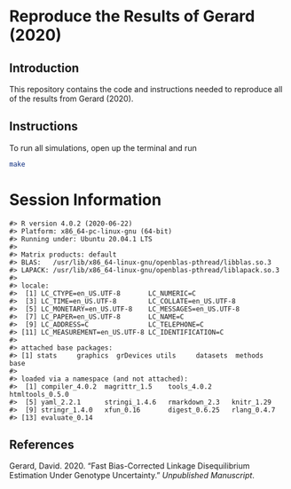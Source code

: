 
<!-- README.md is generated from README.Rmd. Please edit that file -->

# Reproduce the Results of Gerard (2020)

## Introduction

This repository contains the code and instructions needed to reproduce
all of the results from Gerard (2020).

## Instructions

To run all simulations, open up the terminal and run

``` bash
make
```

# Session Information

    #> R version 4.0.2 (2020-06-22)
    #> Platform: x86_64-pc-linux-gnu (64-bit)
    #> Running under: Ubuntu 20.04.1 LTS
    #> 
    #> Matrix products: default
    #> BLAS:   /usr/lib/x86_64-linux-gnu/openblas-pthread/libblas.so.3
    #> LAPACK: /usr/lib/x86_64-linux-gnu/openblas-pthread/liblapack.so.3
    #> 
    #> locale:
    #>  [1] LC_CTYPE=en_US.UTF-8       LC_NUMERIC=C              
    #>  [3] LC_TIME=en_US.UTF-8        LC_COLLATE=en_US.UTF-8    
    #>  [5] LC_MONETARY=en_US.UTF-8    LC_MESSAGES=en_US.UTF-8   
    #>  [7] LC_PAPER=en_US.UTF-8       LC_NAME=C                 
    #>  [9] LC_ADDRESS=C               LC_TELEPHONE=C            
    #> [11] LC_MEASUREMENT=en_US.UTF-8 LC_IDENTIFICATION=C       
    #> 
    #> attached base packages:
    #> [1] stats     graphics  grDevices utils     datasets  methods   base     
    #> 
    #> loaded via a namespace (and not attached):
    #>  [1] compiler_4.0.2  magrittr_1.5    tools_4.0.2     htmltools_0.5.0
    #>  [5] yaml_2.2.1      stringi_1.4.6   rmarkdown_2.3   knitr_1.29     
    #>  [9] stringr_1.4.0   xfun_0.16       digest_0.6.25   rlang_0.4.7    
    #> [13] evaluate_0.14

## References

<div id="refs" class="references">

<div id="ref-gerard2020fast">

Gerard, David. 2020. “Fast Bias-Corrected Linkage Disequilibrium
Estimation Under Genotype Uncertainty.” *Unpublished Manuscript*.

</div>

</div>
